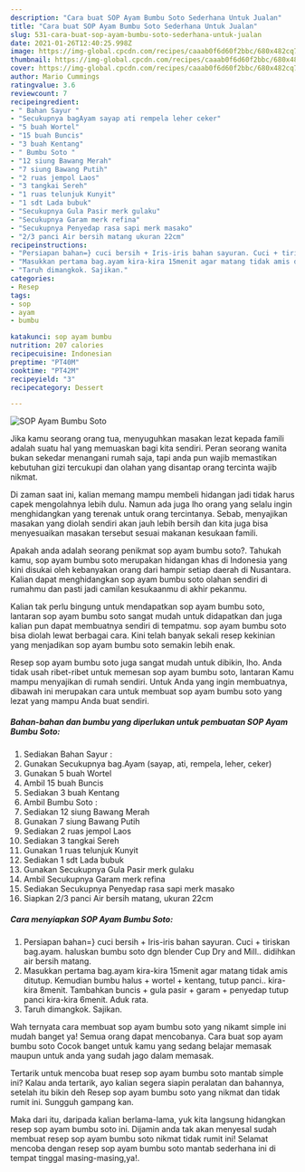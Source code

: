 ```yaml
---
description: "Cara buat SOP Ayam Bumbu Soto Sederhana Untuk Jualan"
title: "Cara buat SOP Ayam Bumbu Soto Sederhana Untuk Jualan"
slug: 531-cara-buat-sop-ayam-bumbu-soto-sederhana-untuk-jualan
date: 2021-01-26T12:40:25.998Z
image: https://img-global.cpcdn.com/recipes/caaab0f6d60f2bbc/680x482cq70/sop-ayam-bumbu-soto-foto-resep-utama.jpg
thumbnail: https://img-global.cpcdn.com/recipes/caaab0f6d60f2bbc/680x482cq70/sop-ayam-bumbu-soto-foto-resep-utama.jpg
cover: https://img-global.cpcdn.com/recipes/caaab0f6d60f2bbc/680x482cq70/sop-ayam-bumbu-soto-foto-resep-utama.jpg
author: Mario Cummings
ratingvalue: 3.6
reviewcount: 7
recipeingredient:
- " Bahan Sayur "
- "Secukupnya bagAyam sayap ati rempela leher ceker"
- "5 buah Wortel"
- "15 buah Buncis"
- "3 buah Kentang"
- " Bumbu Soto "
- "12 siung Bawang Merah"
- "7 siung Bawang Putih"
- "2 ruas jempol Laos"
- "3 tangkai Sereh"
- "1 ruas telunjuk Kunyit"
- "1 sdt Lada bubuk"
- "Secukupnya Gula Pasir merk gulaku"
- "Secukupnya Garam merk refina"
- "Secukupnya Penyedap rasa sapi merk masako"
- "2/3 panci Air bersih matang ukuran 22cm"
recipeinstructions:
- "Persiapan bahan=} cuci bersih + Iris-iris bahan sayuran. Cuci + tiriskan bag.ayam. haluskan bumbu soto dgn blender Cup Dry and Mill.. didihkan air bersih matang."
- "Masukkan pertama bag.ayam kira-kira 15menit agar matang tidak amis ditutup. Kemudian bumbu halus + wortel + kentang, tutup panci.. kira-kira 8menit. Tambahkan buncis + gula pasir + garam + penyedap tutup panci kira-kira 6menit. Aduk rata."
- "Taruh dimangkok. Sajikan."
categories:
- Resep
tags:
- sop
- ayam
- bumbu

katakunci: sop ayam bumbu 
nutrition: 207 calories
recipecuisine: Indonesian
preptime: "PT40M"
cooktime: "PT42M"
recipeyield: "3"
recipecategory: Dessert

---
```



![SOP Ayam Bumbu Soto](https://img-global.cpcdn.com/recipes/caaab0f6d60f2bbc/680x482cq70/sop-ayam-bumbu-soto-foto-resep-utama.jpg)

Jika kamu seorang orang tua, menyuguhkan masakan lezat kepada famili adalah suatu hal yang memuaskan bagi kita sendiri. Peran seorang  wanita bukan sekedar menangani rumah saja, tapi anda pun wajib memastikan kebutuhan gizi tercukupi dan olahan yang disantap orang tercinta wajib nikmat.

Di zaman  saat ini, kalian memang mampu membeli hidangan jadi tidak harus capek mengolahnya lebih dulu. Namun ada juga lho orang yang selalu ingin menghidangkan yang terenak untuk orang tercintanya. Sebab, menyajikan masakan yang diolah sendiri akan jauh lebih bersih dan kita juga bisa menyesuaikan masakan tersebut sesuai makanan kesukaan famili. 



Apakah anda adalah seorang penikmat sop ayam bumbu soto?. Tahukah kamu, sop ayam bumbu soto merupakan hidangan khas di Indonesia yang kini disukai oleh kebanyakan orang dari hampir setiap daerah di Nusantara. Kalian dapat menghidangkan sop ayam bumbu soto olahan sendiri di rumahmu dan pasti jadi camilan kesukaanmu di akhir pekanmu.

Kalian tak perlu bingung untuk mendapatkan sop ayam bumbu soto, lantaran sop ayam bumbu soto sangat mudah untuk didapatkan dan juga kalian pun dapat membuatnya sendiri di tempatmu. sop ayam bumbu soto bisa diolah lewat berbagai cara. Kini telah banyak sekali resep kekinian yang menjadikan sop ayam bumbu soto semakin lebih enak.

Resep sop ayam bumbu soto juga sangat mudah untuk dibikin, lho. Anda tidak usah ribet-ribet untuk memesan sop ayam bumbu soto, lantaran Kamu mampu menyajikan di rumah sendiri. Untuk Anda yang ingin membuatnya, dibawah ini merupakan cara untuk membuat sop ayam bumbu soto yang lezat yang mampu Anda buat sendiri.

<!--inarticleads1-->

##### Bahan-bahan dan bumbu yang diperlukan untuk pembuatan SOP Ayam Bumbu Soto:

1. Sediakan  Bahan Sayur :
1. Gunakan Secukupnya bag.Ayam (sayap, ati, rempela, leher, ceker)
1. Gunakan 5 buah Wortel
1. Ambil 15 buah Buncis
1. Sediakan 3 buah Kentang
1. Ambil  Bumbu Soto :
1. Sediakan 12 siung Bawang Merah
1. Gunakan 7 siung Bawang Putih
1. Sediakan 2 ruas jempol Laos
1. Sediakan 3 tangkai Sereh
1. Gunakan 1 ruas telunjuk Kunyit
1. Sediakan 1 sdt Lada bubuk
1. Gunakan Secukupnya Gula Pasir merk gulaku
1. Ambil Secukupnya Garam merk refina
1. Sediakan Secukupnya Penyedap rasa sapi merk masako
1. Siapkan 2/3 panci Air bersih matang, ukuran 22cm




<!--inarticleads2-->

##### Cara menyiapkan SOP Ayam Bumbu Soto:

1. Persiapan bahan=} cuci bersih + Iris-iris bahan sayuran. Cuci + tiriskan bag.ayam. haluskan bumbu soto dgn blender Cup Dry and Mill.. didihkan air bersih matang.
1. Masukkan pertama bag.ayam kira-kira 15menit agar matang tidak amis ditutup. Kemudian bumbu halus + wortel + kentang, tutup panci.. kira-kira 8menit. Tambahkan buncis + gula pasir + garam + penyedap tutup panci kira-kira 6menit. Aduk rata.
1. Taruh dimangkok. Sajikan.




Wah ternyata cara membuat sop ayam bumbu soto yang nikamt simple ini mudah banget ya! Semua orang dapat mencobanya. Cara buat sop ayam bumbu soto Cocok banget untuk kamu yang sedang belajar memasak maupun untuk anda yang sudah jago dalam memasak.

Tertarik untuk mencoba buat resep sop ayam bumbu soto mantab simple ini? Kalau anda tertarik, ayo kalian segera siapin peralatan dan bahannya, setelah itu bikin deh Resep sop ayam bumbu soto yang nikmat dan tidak rumit ini. Sungguh gampang kan. 

Maka dari itu, daripada kalian berlama-lama, yuk kita langsung hidangkan resep sop ayam bumbu soto ini. Dijamin anda tak akan menyesal sudah membuat resep sop ayam bumbu soto nikmat tidak rumit ini! Selamat mencoba dengan resep sop ayam bumbu soto mantab sederhana ini di tempat tinggal masing-masing,ya!.

